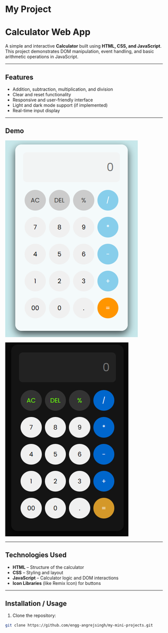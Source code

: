 # My Project 
# Calculator Web App

A simple and interactive **Calculator** built using **HTML, CSS, and JavaScript**. This project demonstrates DOM manipulation, event handling, and basic arithmetic operations in JavaScript.

---

## Features

- Addition, subtraction, multiplication, and division
- Clear and reset functionality
- Responsive and user-friendly interface
- Light and dark mode support (if implemented)
- Real-time input display

---

## Demo

![Light Mode](Demo/light-mode.png)

![Dark Mode](Demo/darkmode.png)



---

## Technologies Used

- **HTML** – Structure of the calculator
- **CSS** – Styling and layout
- **JavaScript** – Calculator logic and DOM interactions
- **Icon Libraries** (like Remix Icon) for buttons

---

## Installation / Usage

1. Clone the repository:

```bash
git clone https://github.com/engg-angrejsingh/my-mini-projects.git
